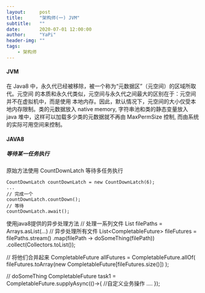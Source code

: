 ```yaml
---
layout:     post
title:      "架构师(一) JVM"
subtitle:   ""
date:       2020-07-01 12:00:00
author:     "YaPi"
header-img: ""
tags:
    - 架构师
---
```

#### JVM

在 Java8 中，永久代已经被移除，被一个称为“元数据区”（元空间）的区域所取代。元空间
的本质和永久代类似，元空间与永久代之间最大的区别在于：元空间并不在虚拟机中，而是使用
本地内存。因此，默认情况下，元空间的大小仅受本地内存限制。类的元数据放入 native
memory, 字符串池和类的静态变量放入 java 堆中，这样可以加载多少类的元数据就不再由
MaxPermSize 控制, 而由系统的实际可用空间来控制。

#### JAVA8

##### 等待某一任务执行

原始方法使用 CountDownLatch 等待多任务执行

```text
CountDownLatch countDownLatch = new CountDownLatch(6);
...
// 完成一个
countDownLatch.countDown();
// 等待
countDownLatch.await();
```

使用java8提供的异步处理方法
// 处理一系列文件
List<String> filePaths = Arrays.asList(...)
// 异步处理所有文件
List<CompletableFuture<String>> fileFutures = filePaths.stream()
    .map(filePath -> doSomeThing(filePath))
    .collect(Collectors.toList());

// 将他们合并起来
CompletableFuture<Void> allFutures = CompletableFuture.allOf(
    fileFutures.toArray(new CompletableFuture[fileFutures.size()])
);

// doSomeThing
CompletableFuture<Void> task1 =
    CompletableFuture.supplyAsync(()->{
        //自定义业务操作
        ....
    });